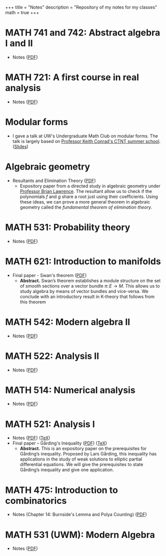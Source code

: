 +++
title = "Notes"
description = "Repository of my notes for my classes"
math = true
+++

# MATH 741 and 742: Abstract algebra I and II

- Notes ([PDF](/pdf/math741/main_741-742.pdf))

# MATH 721: A first course in real analysis

- Notes ([PDF](/pdf/math721/main_721.pdf))

# Modular forms

- I gave a talk at UW's Undergraduate Math Club on modular forms. The talk is largely based on [Professor Keith Conrad's CTNT summer school](https://www.youtube.com/playlist?list=PLJUSzeW191Qx_rdAS8sd4nTNlSyLt97Q4). ([Slides](/pdf/modular_forms.pdf))

# Algebraic geometry

- Resultants and Elimination Theory ([PDF](/pdf/resultants_and_elimination_theory.pdf))
  - Expository paper from a directed study in algebraic geometry under [Professor Brian Lawrence](https://people.math.wisc.edu/lawrence/). The resultant allow us to check if the polynomials $f$ and $g$ share a root just using their coefficients. Using these ideas, we can prove a more general theorem in algebraic geometry called the _fundamental theorem of elimination theory_.

# MATH 531: Probability theory

- Notes ([PDF](/pdf/math531/main_531.pdf))

# MATH 621: Introduction to manifolds

- Final paper - Swan's theorem ([PDF](/pdf/math621/swans-theorem.pdf))
  - **Abstract.** Swan’s theorem establishes a module structure on the set of smooth sections over a vector bundle $\pi\colon E\to M$.
    This allows us to study algebra by means
    of vector bundles and vice-versa. We conclude with an introductory result in K-theory that follows from this theorem

# MATH 542: Modern algebra II

- Notes ([PDF](/pdf/math542/main_542.pdf))

# MATH 522: Analysis II

- Notes ([PDF](/pdf/math522/main_522.pdf))

# MATH 514: Numerical analysis

- Notes ([PDF](/pdf/math514/main_514.pdf))

# MATH 521: Analysis I

- Notes ([PDF](/pdf/math521/main_521.pdf)) ([TeX](/pdf/math521/main_521.tex))
- Final paper – Gårding's Inequality ([PDF](/pdf/math521/gardings_inequality_521.pdf)) ([TeX](/pdf/math521/main_honors_paper.tex))
  - **Abstract.** This is an expository paper on the prerequisites for Gårding’s inequality.
    Proposed by Lars Gårding, this inequality has applications in the
    study of weak solutions to elliptic partial differential equations.
    We will give the prerequisites to
    state Gårding’s inequality and give one application.

# MATH 475: Introduction to combinatorics

- Notes (Chapter 14: Burnside's Lemma and Polya Counting) ([PDF](/pdf/math475/main_475.pdf))

# MATH 531 (UWM): Modern Algebra

- Notes ([PDF](/pdf/math531uwm/MATH-531-Notes.pdf))
